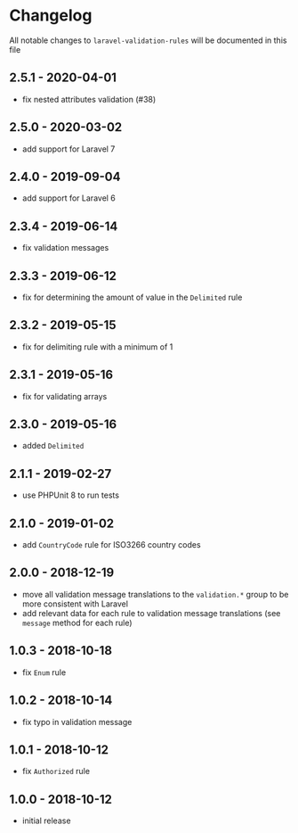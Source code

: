 # Changelog

All notable changes to `laravel-validation-rules` will be documented in this file

## 2.5.1 - 2020-04-01

- fix nested attributes validation (#38)

## 2.5.0 - 2020-03-02

- add support for Laravel 7

## 2.4.0 - 2019-09-04

- add support for Laravel 6

## 2.3.4 - 2019-06-14

- fix validation messages

## 2.3.3 - 2019-06-12

- fix for determining the amount of value in the `Delimited` rule

## 2.3.2 - 2019-05-15

- fix for delimiting rule with a minimum of 1

## 2.3.1 - 2019-05-16

- fix for validating arrays

## 2.3.0 - 2019-05-16

- added `Delimited`

## 2.1.1 - 2019-02-27

- use PHPUnit 8 to run tests

## 2.1.0 - 2019-01-02

- add `CountryCode` rule for ISO3266 country codes

## 2.0.0 - 2018-12-19

- move all validation message translations to the `validation.*` group to be more consistent with Laravel
- add relevant data for each rule to validation message translations (see `message` method for each rule)

## 1.0.3 - 2018-10-18

- fix `Enum` rule

## 1.0.2 - 2018-10-14

- fix typo in validation message

## 1.0.1 - 2018-10-12

- fix `Authorized` rule

## 1.0.0 - 2018-10-12

- initial release
